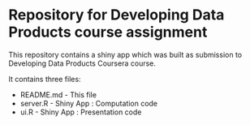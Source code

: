 # Repository for Developing Data Products course assignment

This repository contains a shiny app which was built as submission to Developing Data Products Coursera course.

It contains three files:

- README.md - This file
- server.R - Shiny App : Computation code
- ui.R - Shiny App : Presentation code

